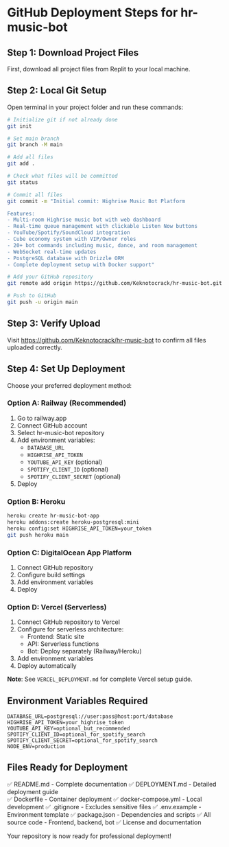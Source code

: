 # GitHub Deployment Steps for hr-music-bot

## Step 1: Download Project Files
First, download all project files from Replit to your local machine.

## Step 2: Local Git Setup
Open terminal in your project folder and run these commands:

```bash
# Initialize git if not already done
git init

# Set main branch
git branch -M main

# Add all files
git add .

# Check what files will be committed
git status

# Commit all files
git commit -m "Initial commit: Highrise Music Bot Platform

Features:
- Multi-room Highrise music bot with web dashboard
- Real-time queue management with clickable Listen Now buttons
- YouTube/Spotify/SoundCloud integration
- Cube economy system with VIP/Owner roles
- 20+ bot commands including music, dance, and room management
- WebSocket real-time updates
- PostgreSQL database with Drizzle ORM
- Complete deployment setup with Docker support"

# Add your GitHub repository
git remote add origin https://github.com/Keknotocrack/hr-music-bot.git

# Push to GitHub
git push -u origin main
```

## Step 3: Verify Upload
Visit https://github.com/Keknotocrack/hr-music-bot to confirm all files uploaded correctly.

## Step 4: Set Up Deployment
Choose your preferred deployment method:

### Option A: Railway (Recommended)
1. Go to railway.app
2. Connect GitHub account
3. Select hr-music-bot repository
4. Add environment variables:
   - `DATABASE_URL`
   - `HIGHRISE_API_TOKEN`
   - `YOUTUBE_API_KEY` (optional)
   - `SPOTIFY_CLIENT_ID` (optional)
   - `SPOTIFY_CLIENT_SECRET` (optional)
5. Deploy

### Option B: Heroku
```bash
heroku create hr-music-bot-app
heroku addons:create heroku-postgresql:mini
heroku config:set HIGHRISE_API_TOKEN=your_token
git push heroku main
```

### Option C: DigitalOcean App Platform
1. Connect GitHub repository
2. Configure build settings
3. Add environment variables
4. Deploy

### Option D: Vercel (Serverless)
1. Connect GitHub repository to Vercel
2. Configure for serverless architecture:
   - Frontend: Static site
   - API: Serverless functions  
   - Bot: Deploy separately (Railway/Heroku)
3. Add environment variables
4. Deploy automatically

**Note**: See `VERCEL_DEPLOYMENT.md` for complete Vercel setup guide.

## Environment Variables Required
```
DATABASE_URL=postgresql://user:pass@host:port/database
HIGHRISE_API_TOKEN=your_highrise_token
YOUTUBE_API_KEY=optional_but_recommended
SPOTIFY_CLIENT_ID=optional_for_spotify_search
SPOTIFY_CLIENT_SECRET=optional_for_spotify_search
NODE_ENV=production
```

## Files Ready for Deployment
✅ README.md - Complete documentation
✅ DEPLOYMENT.md - Detailed deployment guide  
✅ Dockerfile - Container deployment
✅ docker-compose.yml - Local development
✅ .gitignore - Excludes sensitive files
✅ .env.example - Environment template
✅ package.json - Dependencies and scripts
✅ All source code - Frontend, backend, bot
✅ License and documentation

Your repository is now ready for professional deployment!